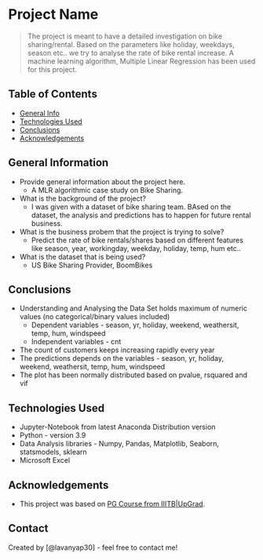 # Project Name
> The project is meant to have a detailed investigation on bike sharing/rental. Based on the parameters like holiday, weekdays, season etc.. we try to analyse the rate of bike rental increase. A machine learning algorithm, Multiple Linear Regression has been used for this project.


## Table of Contents
* [General Info](#general-information)
* [Technologies Used](#technologies-used)
* [Conclusions](#conclusions)
* [Acknowledgements](#acknowledgements)

<!-- You can include any other section that is pertinent to your problem -->

## General Information
- Provide general information about the project here.
    - A MLR algorithmic case study on Bike Sharing.
- What is the background of the project?
    - I was given with a dataset of bike sharing team. BAsed on the dataset, the analysis and predictions has to happen for future rental business.
- What is the business probem that the project is trying to solve?
    - Predict the rate of bike rentals/shares based on different features like season, year, workingday, weekday, holiday, temp, hum etc..
- What is the dataset that is being used?
    - US Bike Sharing Provider, BoomBikes

<!-- You don't have to answer all the questions - just the ones relevant to your project. -->

## Conclusions
- Understanding and Analysing the Data Set holds maximum of numeric values (no categorical/binary values included)
    -  Dependent variables - season, yr, holiday, weekend, weathersit, temp, hum, windspeed
    - Independent variables - cnt
- The count of customers keeps increasing rapidly every year
- The predictions depends on the variables - season, yr, holiday, weekend, weathersit, temp, hum, windspeed
- The plot has been normally distributed based on pvalue, rsquared and vif

<!-- You don't have to answer all the questions - just the ones relevant to your project. -->


## Technologies Used
- Jupyter-Notebook from latest Anaconda Distribution version
- Python - version 3.9
- Data Analysis libraries - Numpy, Pandas, Matplotlib, Seaborn, statsmodels, sklearn
- Microsoft Excel

<!-- As the libraries versions keep on changing, it is recommended to mention the version of library used in this project -->

## Acknowledgements
- This project was based on [PG Course from IIITB|UpGrad](https://www.upgrad.com).


## Contact
Created by [@lavanyap30] - feel free to contact me!


<!-- Optional -->
<!-- ## License -->
<!-- This project is open source and available under the [... License](). -->

<!-- You don't have to include all sections - just the one's relevant to your project -->